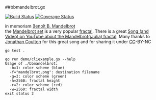 ##bbmandelbrot.go

[![Build Status](https://travis-ci.org/SimonWaldherr/bbmandelbrot.go.svg?branch=master)](https://travis-ci.org/SimonWaldherr/bbmandelbrot.go) 
[![Coverage Status](https://coveralls.io/repos/SimonWaldherr/bbmandelbrot.go/badge.png)](https://coveralls.io/r/SimonWaldherr/bbmandelbrot.go)

in memoriam [Benoît B. Mandelbrot](http://en.wikipedia.org/wiki/Benoit_Mandelbrot)  
the [Mandelbrot set](http://en.wikipedia.org/wiki/Mandelbrot_set) is a very popular [fractal](http://en.wikipedia.org/wiki/Fractal).
There is a great [Song (and Video) on YouTube about the Mandelbrot(/Julia) fractal](https://www.youtube.com/watch?v=ES-yKOYaXq0). 
Many thanks to [Jonathan Coulton](https://www.jonathancoulton.com) for this great song and for sharing it under [CC](https://creativecommons.org)-BY-NC

```
go test .
```

```
go run demo/cliexample.go --help
Usage of ./bbmandelbrot:
  -b=1: color scheme (blue)
  -f="mandelbrot.png": destination filename
  -g=3: color scheme (green)
  -h=2560: fractal height
  -r=2: color scheme (red)
  -w=2560: fractal width
exit status 2
```
